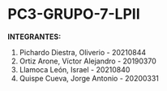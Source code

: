 # PC3-GRUPO-7-LPII

**INTEGRANTES:**
1. Pichardo Diestra, Oliverio - 20210844
2. Ortiz Arone, Víctor Alejandro - 20190370
3. Llamoca León, Israel - 20210840
4. Quispe Cueva, Jorge Antonio - 20200331
